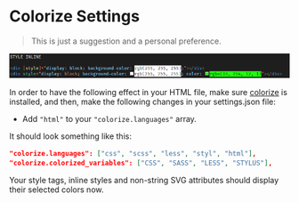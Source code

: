 # Colorize Settings

> This is just a suggestion and a personal preference.

<img src="../assets/style-inline-colorize.png" title="Style inline" alt="Style inline with colorize">

In order to have the following effect in your HTML file, make sure [colorize](https://marketplace.visualstudio.com/items?itemName=kamikillerto.vscode-colorize) is installed, and then, make the following changes in your settings.json file:

- Add `"html"` to your `"colorize.languages"` array.

It should look something like this:

```json
"colorize.languages": ["css", "scss", "less", "styl", "html"],
"colorize.colorized_variables": ["CSS", "SASS", "LESS", "STYLUS"],
```

Your style tags, inline styles and non-string SVG attributes should display their selected colors now.
